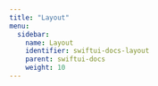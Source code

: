 ```yaml
---
title: "Layout"
menu:
  sidebar:
    name: Layout
    identifier: swiftui-docs-layout
    parent: swiftui-docs
    weight: 10
---
```

